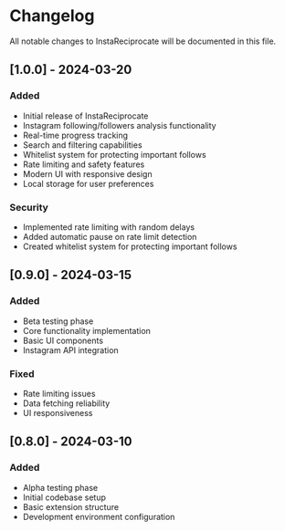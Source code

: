 # Changelog

All notable changes to InstaReciprocate will be documented in this file.

## [1.0.0] - 2024-03-20
### Added
- Initial release of InstaReciprocate
- Instagram following/followers analysis functionality
- Real-time progress tracking
- Search and filtering capabilities
- Whitelist system for protecting important follows
- Rate limiting and safety features
- Modern UI with responsive design
- Local storage for user preferences

### Security
- Implemented rate limiting with random delays
- Added automatic pause on rate limit detection
- Created whitelist system for protecting important follows

## [0.9.0] - 2024-03-15
### Added
- Beta testing phase
- Core functionality implementation
- Basic UI components
- Instagram API integration

### Fixed
- Rate limiting issues
- Data fetching reliability
- UI responsiveness

## [0.8.0] - 2024-03-10
### Added
- Alpha testing phase
- Initial codebase setup
- Basic extension structure
- Development environment configuration 
